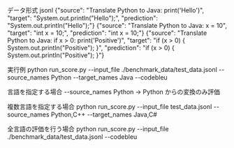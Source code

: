 データ形式
jsonl
{"source": "Translate Python to Java: print('Hello')", "target": "System.out.println(\"Hello\");", "prediction": "System.out.println(\"Hello\");"}
{"source": "Translate Python to Java: x = 10", "target": "int x = 10;", "prediction": "int x = 10;"}
{"source": "Translate Python to Java: if x > 0: print('Positive')", "target": "if (x > 0) { System.out.println(\"Positive\"); }", "prediction": "if (x > 0) { System.out.println(\"Positive\"); }"}



実行例
python run_score.py --input_file ./benchmark_data/test_data.jsonl --source_names Python --target_names Java --codebleu

言語を指定する場合
--source_names Python → Python からの変換のみ評価


複数言語を指定する場合
python run_score.py --input_file test_data.jsonl --source_names Python,C++ --target_names Java,C#

全言語の評価を行う場合
python run_score.py --input_file ./benchmark_data/test_data.jsonl --codebleu

